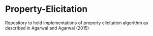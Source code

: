 # Property-Elicitation

Repository to hold implementations of property elicitation algorithm as described in Agarwal and Agarwal (2015)
